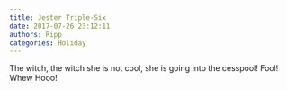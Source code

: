 ```yaml
---
title: Jester Triple-Six
date: 2017-07-26 23:12:11
authors: Ripp
categories: Holiday
---
```


 The witch, the witch she is not cool, she is going into the cesspool! Fool! Whew Hooo!